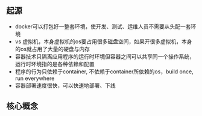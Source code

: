 
## 起源
- docker可以打包好一整套环境，使开发、测试、运维人员不需要从头配一套环境
-  vs 虚拟机，本身虚拟机的os要占用很多磁盘空间，如果开很多虚拟机，本身的os就占用了大量的硬盘与内存
-  容器技术只隔离应用程序的运行时环境但容器之间可以共享同一个操作系统，运行时环境指的是各种依赖和配置
-  程序的行为只依赖于container, 不依赖于container所依赖的os，build once, run everywhere
-  容器部署速度很快，可以快速地部署、下线

## 核心概念
